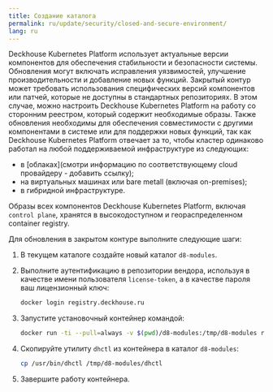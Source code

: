 ```yaml
---
title: Создание каталога
permalink: ru/update/security/closed-and-secure-environment/
lang: ru
---
```


Deckhouse Kubernetes Platform использует актуальные версии компонентов для обеспечения стабильности и безопасности системы. Обновления могут включать исправления уязвимостей, улучшение производительности и добавление новых функций.
Закрытый контур может требовать использования специфических версий компонентов или патчей, которые не доступны в стандартных репозиториях. В этом случае, можно настроить Deckhouse Kubernetes Platform на работу со сторонним реестром, который содержит необходимые образы. Также обновления необходимы для обеспечения совместимости с другими компонентами в системе или для поддержки новых функций, так как Deckhouse Kubernetes Platform отвечает за то, чтобы кластер одинаково работал на любой поддерживаемой инфраструктуре из следующих:

* в [облаках](смотри информацию по соответствующему cloud провайдеру - добавить ссылку);
* на виртуальных машинах или bare metall (включая on-premises);
* в гибридной инфраструктуре.

Образы всех компонентов Deckhouse Kubernetes Platform, включая `control plane`, хранятся в высокодоступном и геораспределенном container registry.

Для обновления в закрытом контуре выполните следующие шаги:

1. В текущем каталоге создайте новый каталог `d8-modules`.

2. Выполните аутентификацию в репозитории вендора, используя в качестве имени пользователя `license-token`, а в качестве пароля ваш лицензионный ключ:

   ```bash
   docker login registry.deckhouse.ru
   ```

3. Запустите установочный контейнер командой:

   ```bash
   docker run -ti --pull=always -v $(pwd)/d8-modules:/tmp/d8-modules registry.deckhouse.ru/deckhouse/ee/install:stable bash
   ```

4. Скопируйте утилиту `dhctl` из контейнера в каталог `d8-modules`:

   ```bash
   cp /usr/bin/dhctl /tmp/d8-modules/dhctl
   ```

5. Завершите работу контейнера.